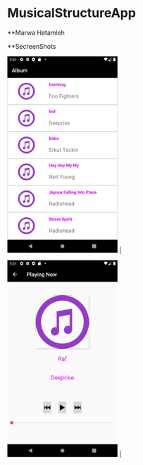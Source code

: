 # MusicalStructureApp

**Marwa Hatamleh

**SecreenShots



 <img src="pic1.png" width="250">  |
  
  <img src="pic.png" width="250"> |
